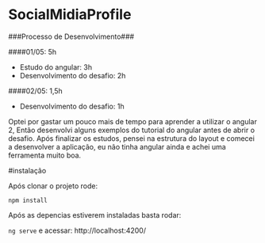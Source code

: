 # SocialMidiaProfile

###Processo de Desenvolvimento###

####01/05: 5h
* Estudo do angular: 3h
* Desenvolvimento do desafio: 2h

####02/05: 1,5h
* Desenvolvimento do desafio: 1h

Optei por gastar um pouco mais de tempo para aprender a utilizar o angular 2,
Então desenvolvi alguns exemplos do tutorial do angular antes de abrir o desafio.
Após finalizar os estudos, pensei na estrutura do layout e comecei a desenvolver a aplicação,
eu não tinha angular ainda e achei uma ferramenta muito boa.


#instalação

Após clonar o projeto rode:

`npm install`

Após as depencias estiverem instaladas basta rodar:

`ng serve` e acessar: http://localhost:4200/